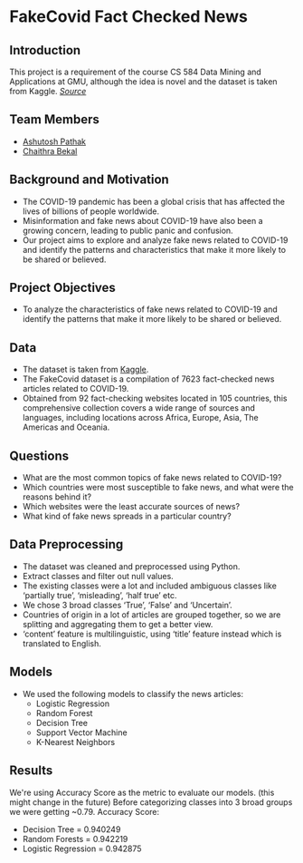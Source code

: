 # FakeCovid Fact Checked News
## Introduction
This project is a requirement of the course CS 584 Data Mining and Applications at GMU, although the idea is novel and the dataset is taken from Kaggle. *[Source](https://zenodo.org/record/3965871#.Y9ZAJdJBwUE)*

## Team Members
- [Ashutosh Pathak]()
- [Chaithra Bekal]()

## Background and Motivation
- The COVID-19 pandemic has been a global crisis that has affected the lives of billions of people worldwide. 
- Misinformation and fake news about COVID-19 have also been a growing concern, leading to public panic and confusion. 
- Our project aims to explore and analyze fake news related to COVID-19 and identify the patterns and characteristics that make it more likely to be shared or believed.

## Project Objectives
- To analyze the characteristics of fake news related to COVID-19 and identify the patterns that make it more likely to be shared or believed.

## Data
- The dataset is taken from [Kaggle](https://www.kaggle.com/datasets/thedevastator/fakecovid-fact-checked-news-dataset).
- The FakeCovid dataset is a compilation of 7623 fact-checked news articles related to COVID-19.
- Obtained from 92 fact-checking websites located in 105 countries, this comprehensive collection covers a wide range of sources and languages, including locations across Africa, Europe, Asia, The Americas and Oceania.

## Questions
- What are the most common topics of fake news related to COVID-19?
- Which countries were most susceptible to fake news, and what were the reasons behind it?
- Which websites were the least accurate sources of news?
- What kind of fake news spreads in a particular country?

## Data Preprocessing
- The dataset was cleaned and preprocessed using Python.
- Extract classes and filter out null values.
- The existing classes were a lot and included ambiguous classes like ‘partially true’, ‘misleading’, ‘half true’ etc.
- We chose 3 broad classes ‘True’, ‘False’ and ‘Uncertain’.
- Countries of origin in a lot of articles are grouped together, so we are splitting and aggregating them to get a better view.
- ‘content’ feature is multilinguistic, using ‘title’ feature instead which is translated to English.

## Models
- We used the following models to classify the news articles:
  - Logistic Regression
  - Random Forest
  - Decision Tree
  - Support Vector Machine
  - K-Nearest Neighbors

## Results
We're using Accuracy Score as the metric to evaluate our models. (this might change in the future)
Before categorizing classes into 3 broad groups we were getting ~0.79.
Accuracy Score:
- Decision Tree = 0.940249
- Random Forests = 0.942219
- Logistic Regression = 0.942875
